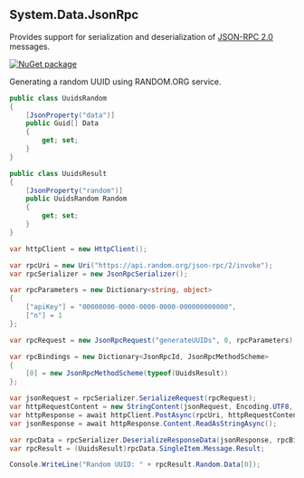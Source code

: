 ## System.Data.JsonRpc

Provides support for serialization and deserialization of [JSON-RPC 2.0](http://www.jsonrpc.org/specification) messages.

[![NuGet package](https://img.shields.io/nuget/v/System.Data.JsonRpc.svg?style=flat-square)](https://www.nuget.org/packages/System.Data.JsonRpc)

Generating a random UUID using RANDOM.ORG service.

```cs
public class UuidsRandom
{
    [JsonProperty("data")]
    public Guid[] Data
    {
        get; set;
    }
}

public class UuidsResult
{
    [JsonProperty("random")]
    public UuidsRandom Random
    {
        get; set;
    }
}
```
```cs
var httpClient = new HttpClient();

var rpcUri = new Uri("https://api.random.org/json-rpc/2/invoke");
var rpcSerializer = new JsonRpcSerializer();

var rpcParameters = new Dictionary<string, object>
{
    ["apiKey"] = "00000000-0000-0000-0000-000000000000",
    ["n"] = 1
};

var rpcRequest = new JsonRpcRequest("generateUUIDs", 0, rpcParameters);

var rpcBindings = new Dictionary<JsonRpcId, JsonRpcMethodScheme>
{
    [0] = new JsonRpcMethodScheme(typeof(UuidsResult))
};

var jsonRequest = rpcSerializer.SerializeRequest(rpcRequest);
var httpRequestContent = new StringContent(jsonRequest, Encoding.UTF8, "application/json");
var httpResponse = await httpClient.PostAsync(rpcUri, httpRequestContent);
var jsonResponse = await httpResponse.Content.ReadAsStringAsync();

var rpcData = rpcSerializer.DeserializeResponseData(jsonResponse, rpcBindings);
var rpcResult = (UuidsResult)rpcData.SingleItem.Message.Result;

Console.WriteLine("Random UUID: " + rpcResult.Random.Data[0]);
```